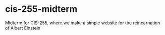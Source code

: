 # cis-255-midterm
Midterm for CIS-255, where we make a simple website for the reincarnation of Albert Einstein
